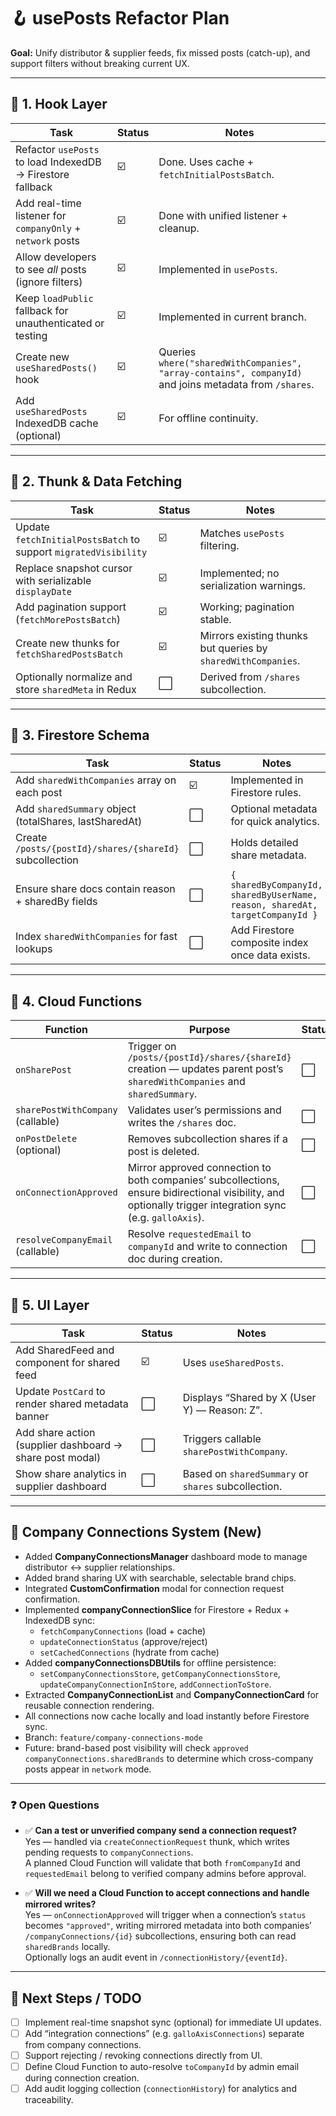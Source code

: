 # 🪝 usePosts Refactor Plan

**Goal:** Unify distributor & supplier feeds, fix missed posts (catch-up), and support filters without breaking current UX.

---

## 🔹 1. Hook Layer

| Task                                                       | Status | Notes                                                                                                    |
| ---------------------------------------------------------- | ------ | -------------------------------------------------------------------------------------------------------- |
| Refactor `usePosts` to load IndexedDB → Firestore fallback | ☑️     | Done. Uses cache + `fetchInitialPostsBatch`.                                                             |
| Add real-time listener for `companyOnly` + `network` posts | ☑️     | Done with unified listener + cleanup.                                                                    |
| Allow developers to see *all* posts (ignore filters)       | ☑️     | Implemented in `usePosts`.                                                                               |
| Keep `loadPublic` fallback for unauthenticated or testing  | ☑️     | Implemented in current branch.                                                                           |
| Create new `useSharedPosts()` hook                         | ☑️     | Queries `where("sharedWithCompanies", "array-contains", companyId)` and joins metadata from `/shares`.   |
| Add `useSharedPosts` IndexedDB cache (optional)            | ☑️     | For offline continuity.                                                                                  |

---

## 🔹 2. Thunk & Data Fetching

| Task                                                            | Status | Notes                                                         |
| --------------------------------------------------------------- | ------ | ------------------------------------------------------------- |
| Update `fetchInitialPostsBatch` to support `migratedVisibility` | ☑️     | Matches `usePosts` filtering.                                 |
| Replace snapshot cursor with serializable `displayDate`         | ☑️     | Implemented; no serialization warnings.                       |
| Add pagination support (`fetchMorePostsBatch`)                  | ☑️     | Working; pagination stable.                                   |
| Create new thunks for `fetchSharedPostsBatch`                   | ☑️     | Mirrors existing thunks but queries by `sharedWithCompanies`. |
| Optionally normalize and store `sharedMeta` in Redux            | ⬜      | Derived from `/shares` subcollection.                         |

---

## 🔹 3. Firestore Schema

| Task                                                    | Status | Notes                                                                        |
| ------------------------------------------------------- | ------ | ---------------------------------------------------------------------------- |
| Add `sharedWithCompanies` array on each post            | ☑️     | Implemented in Firestore rules.                                              |
| Add `sharedSummary` object (totalShares, lastSharedAt)  | ⬜      | Optional metadata for quick analytics.                                       |
| Create `/posts/{postId}/shares/{shareId}` subcollection | ⬜      | Holds detailed share metadata.                                               |
| Ensure share docs contain reason + sharedBy fields      | ⬜      | `{ sharedByCompanyId, sharedByUserName, reason, sharedAt, targetCompanyId }` |
| Index `sharedWithCompanies` for fast lookups            | ⬜      | Add Firestore composite index once data exists.                              |

---

## 🔹 4. Cloud Functions

| Function                          | Purpose                                                                                                                   | Status |
| --------------------------------- | ------------------------------------------------------------------------------------------------------------------------- | ------ |
| `onSharePost`                     | Trigger on `/posts/{postId}/shares/{shareId}` creation — updates parent post’s `sharedWithCompanies` and `sharedSummary`. | ⬜      |
| `sharePostWithCompany` (callable) | Validates user’s permissions and writes the `/shares` doc.                                                                | ⬜      |
| `onPostDelete` (optional)         | Removes subcollection shares if a post is deleted.                                                                        | ⬜      |
| `onConnectionApproved`            | Mirror approved connection to both companies’ subcollections, ensure bidirectional visibility, and optionally trigger integration sync (e.g. `galloAxis`). | ⬜      |
| `resolveCompanyEmail` (callable)  | Resolve `requestedEmail` to `companyId` and write to connection doc during creation.                                      | ⬜      |

---

## 🔹 5. UI Layer

| Task                                                     | Status | Notes                                               |
| -------------------------------------------------------- | ------ | --------------------------------------------------- |
| Add SharedFeed and component for shared feed             | ☑️     | Uses `useSharedPosts`.                              |
| Update `PostCard` to render shared metadata banner       | ⬜      | Displays “Shared by X (User Y) — Reason: Z”.        |
| Add share action (supplier dashboard → share post modal) | ⬜      | Triggers callable `sharePostWithCompany`.           |
| Show share analytics in supplier dashboard               | ⬜      | Based on `sharedSummary` or `shares` subcollection. |

---

## 🧩 Company Connections System (New)

- Added **CompanyConnectionsManager** dashboard mode to manage distributor ↔ supplier relationships.  
- Added brand sharing UX with searchable, selectable brand chips.  
- Integrated **CustomConfirmation** modal for connection request confirmation.  
- Implemented **companyConnectionSlice** for Firestore + Redux + IndexedDB sync:
  - `fetchCompanyConnections` (load + cache)  
  - `updateConnectionStatus` (approve/reject)  
  - `setCachedConnections` (hydrate from cache)
- Added **companyConnectionsDBUtils** for offline persistence:
  - `setCompanyConnectionsStore`, `getCompanyConnectionsStore`, `updateCompanyConnectionInStore`, `addConnectionToStore`.
- Extracted **CompanyConnectionList** and **CompanyConnectionCard** for reusable connection rendering.
- All connections now cache locally and load instantly before Firestore sync.
- Branch: `feature/company-connections-mode`
- Future: brand-based post visibility will check `approved companyConnections.sharedBrands`
  to determine which cross-company posts appear in `network` mode.

---

### ❓ Open Questions

- ✅ **Can a test or unverified company send a connection request?**  
  Yes — handled via `createConnectionRequest` thunk, which writes pending requests to `companyConnections`.  
  A planned Cloud Function will validate that both `fromCompanyId` and `requestedEmail` belong to verified company admins before approval.

- ✅ **Will we need a Cloud Function to accept connections and handle mirrored writes?**  
  Yes — `onConnectionApproved` will trigger when a connection’s `status` becomes `"approved"`, writing mirrored metadata into both companies’ `/companyConnections/{id}` subcollections, ensuring both can read `sharedBrands` locally.  
  Optionally logs an audit event in `/connectionHistory/{eventId}`.

---

## 🚀 Next Steps / TODO

- [ ] Implement real-time snapshot sync (optional) for immediate UI updates.  
- [ ] Add “integration connections” (e.g. `galloAxisConnections`) separate from company connections.  
- [ ] Support rejecting / revoking connections directly from UI.  
- [ ] Define Cloud Function to auto-resolve `toCompanyId` by admin email during connection creation.  
- [ ] Add audit logging collection (`connectionHistory`) for analytics and traceability.  
